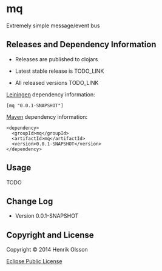 # mq

Extremely simple message/event bus

## Releases and Dependency Information

* Releases are published to clojars

* Latest stable release is TODO_LINK

* All released versions TODO_LINK

[Leiningen] dependency information:

    [mq "0.0.1-SNAPSHOT"]

[Maven] dependency information:

    <dependency>
      <groupId>mq</groupId>
      <artifactId>mq</artifactId>
      <version>0.0.1-SNAPSHOT</version>
    </dependency>

[Leiningen]: http://leiningen.org/
[Maven]: http://maven.apache.org/



## Usage

TODO



## Change Log

* Version 0.0.1-SNAPSHOT


## Copyright and License

Copyright © 2014 Henrik Olsson

[Eclipse Public License](http://www.eclipse.org/legal/epl-v10.html)
